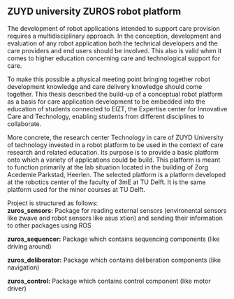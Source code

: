 ZUYD university ZUROS robot platform
---

The development of robot applications intended to support care provision requires a multidisciplinary approach. In the conception, development and evaluation of any robot application both the technical developers and the care providers and end users should be involved. This also is valid when it comes to higher education concerning care and technological support for care. 

To make this possible a physical meeting point bringing together robot development knowledge and care delivery knowledge should come together. This thesis described the build-up of a conceptual robot platform as a basis for care application development to be embedded into the education of students connected to EIZT, the Expertise center for Innovative Care and Technology, enabling students from different disciplines to collaborate. 

More concrete, the research center Technology in care of ZUYD University of technology invested in a robot platform to be used in the context of care research and related education. Its purpose is to provide a basic platform onto which a variety of applications could be build. This platform is meant to function primarily at the lab situation located in the building of Zorg Acedemie Parkstad, Heerlen. The selected platform is a platform developed at the robotics center of the faculty of 3mE at TU Delft. It is the same platform used for the minor courses at TU Delft. 

Project is structured as follows:  
__zuros_sensors:__ Package for reading external sensors (environental sensors like zwave and robot sensors like asus xtion) and sending their information to other packages using ROS

__zuros_sequencer:__ Package which contains sequencing components (like driving around)

__zuros_deliberator:__ Package which contains deliberation components (like navigation)

__zuros_control:__ Package which contains control component (like motor driver)
